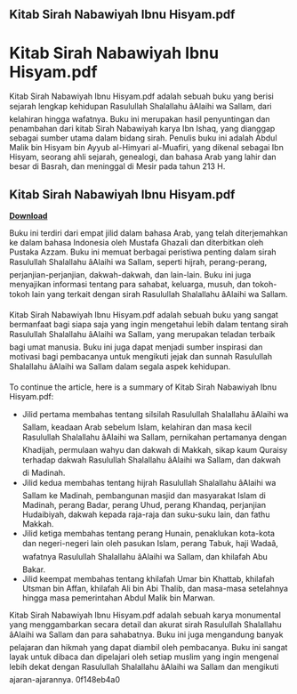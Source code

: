 ## Kitab Sirah Nabawiyah Ibnu Hisyam.pdf

  
# Kitab Sirah Nabawiyah Ibnu Hisyam.pdf
 
Kitab Sirah Nabawiyah Ibnu Hisyam.pdf adalah sebuah buku yang berisi sejarah lengkap kehidupan Rasulullah Shalallahu âAlaihi wa Sallam, dari kelahiran hingga wafatnya. Buku ini merupakan hasil penyuntingan dan penambahan dari kitab Sirah Nabawiyah karya Ibn Ishaq, yang dianggap sebagai sumber utama dalam bidang sirah. Penulis buku ini adalah Abdul Malik bin Hisyam bin Ayyub al-Himyari al-Muafiri, yang dikenal sebagai Ibn Hisyam, seorang ahli sejarah, genealogi, dan bahasa Arab yang lahir dan besar di Basrah, dan meninggal di Mesir pada tahun 213 H.
 
## Kitab Sirah Nabawiyah Ibnu Hisyam.pdf


[**Download**](https://www.google.com/url?q=https%3A%2F%2Fgeags.com%2F2tKsYS&sa=D&sntz=1&usg=AOvVaw2WRTRdU5lvFXIr23NQdjF8)

 
Buku ini terdiri dari empat jilid dalam bahasa Arab, yang telah diterjemahkan ke dalam bahasa Indonesia oleh Mustafa Ghazali dan diterbitkan oleh Pustaka Azzam. Buku ini memuat berbagai peristiwa penting dalam sirah Rasulullah Shalallahu âAlaihi wa Sallam, seperti hijrah, perang-perang, perjanjian-perjanjian, dakwah-dakwah, dan lain-lain. Buku ini juga menyajikan informasi tentang para sahabat, keluarga, musuh, dan tokoh-tokoh lain yang terkait dengan sirah Rasulullah Shalallahu âAlaihi wa Sallam.
 
Kitab Sirah Nabawiyah Ibnu Hisyam.pdf adalah sebuah buku yang sangat bermanfaat bagi siapa saja yang ingin mengetahui lebih dalam tentang sirah Rasulullah Shalallahu âAlaihi wa Sallam, yang merupakan teladan terbaik bagi umat manusia. Buku ini juga dapat menjadi sumber inspirasi dan motivasi bagi pembacanya untuk mengikuti jejak dan sunnah Rasulullah Shalallahu âAlaihi wa Sallam dalam segala aspek kehidupan.

To continue the article, here is a summary of Kitab Sirah Nabawiyah Ibnu Hisyam.pdf:
 
- Jilid pertama membahas tentang silsilah Rasulullah Shalallahu âAlaihi wa Sallam, keadaan Arab sebelum Islam, kelahiran dan masa kecil Rasulullah Shalallahu âAlaihi wa Sallam, pernikahan pertamanya dengan Khadijah, permulaan wahyu dan dakwah di Makkah, sikap kaum Quraisy terhadap dakwah Rasulullah Shalallahu âAlaihi wa Sallam, dan dakwah di Madinah.
- Jilid kedua membahas tentang hijrah Rasulullah Shalallahu âAlaihi wa Sallam ke Madinah, pembangunan masjid dan masyarakat Islam di Madinah, perang Badar, perang Uhud, perang Khandaq, perjanjian Hudaibiyah, dakwah kepada raja-raja dan suku-suku lain, dan fathu Makkah.
- Jilid ketiga membahas tentang perang Hunain, penaklukan kota-kota dan negeri-negeri lain oleh pasukan Islam, perang Tabuk, haji Wadaâ, wafatnya Rasulullah Shalallahu âAlaihi wa Sallam, dan khilafah Abu Bakar.
- Jilid keempat membahas tentang khilafah Umar bin Khattab, khilafah Utsman bin Affan, khilafah Ali bin Abi Thalib, dan masa-masa setelahnya hingga masa pemerintahan Abdul Malik bin Marwan.

Kitab Sirah Nabawiyah Ibnu Hisyam.pdf adalah sebuah karya monumental yang menggambarkan secara detail dan akurat sirah Rasulullah Shalallahu âAlaihi wa Sallam dan para sahabatnya. Buku ini juga mengandung banyak pelajaran dan hikmah yang dapat diambil oleh pembacanya. Buku ini sangat layak untuk dibaca dan dipelajari oleh setiap muslim yang ingin mengenal lebih dekat dengan Rasulullah Shalallahu âAlaihi wa Sallam dan mengikuti ajaran-ajarannya.
 0f148eb4a0
